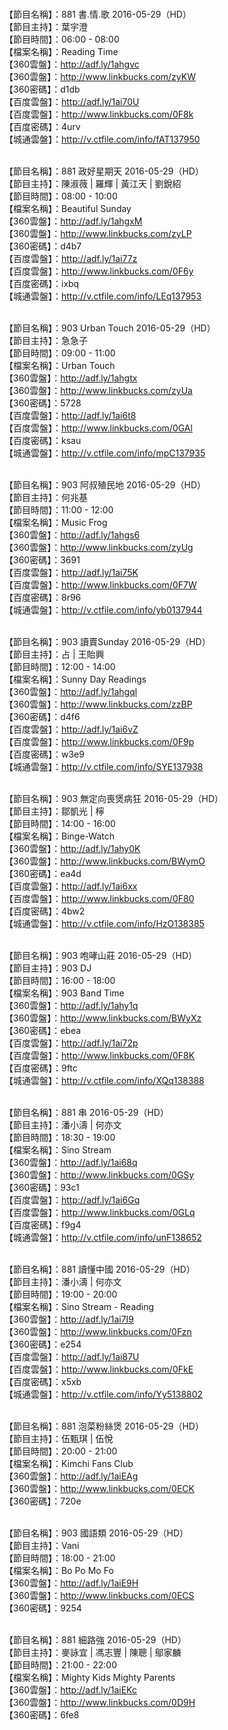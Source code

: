<br>【節目名稱】：881 書.情.歌 2016-05-29（HD）
<br>【節目主持】：葉宇澄
<br>【節目時間】：06:00 - 08:00
<br>【檔案名稱】：Reading Time
<br>【360雲盤】：http://adf.ly/1ahgvc
<br>【360雲盤】：http://www.linkbucks.com/zyKW
<br>【360密碼】：d1db
<br>【百度雲盤】：http://adf.ly/1ai70U
<br>【百度雲盤】：http://www.linkbucks.com/0F8k
<br>【百度密碼】：4urv
<br>【城通雲盤】：http://v.ctfile.com/info/fAT137950

<br>【節目名稱】：881 政好星期天 2016-05-29（HD）
<br>【節目主持】：陳淑薇 | 羅輝 | 黃江天 | 劉銳紹
<br>【節目時間】：08:00 - 10:00
<br>【檔案名稱】：Beautiful Sunday
<br>【360雲盤】：http://adf.ly/1ahgxM
<br>【360雲盤】：http://www.linkbucks.com/zyLP
<br>【360密碼】：d4b7
<br>【百度雲盤】：http://adf.ly/1ai77z
<br>【百度雲盤】：http://www.linkbucks.com/0F6y
<br>【百度密碼】：ixbq
<br>【城通雲盤】：http://v.ctfile.com/info/LEq137953

<br>【節目名稱】：903 Urban Touch 2016-05-29（HD）
<br>【節目主持】：急急子
<br>【節目時間】：09:00 - 11:00
<br>【檔案名稱】：Urban Touch
<br>【360雲盤】：http://adf.ly/1ahgtx
<br>【360雲盤】：http://www.linkbucks.com/zyUa
<br>【360密碼】：5728
<br>【百度雲盤】：http://adf.ly/1ai6t8
<br>【百度雲盤】：http://www.linkbucks.com/0GAl
<br>【百度密碼】：ksau
<br>【城通雲盤】：http://v.ctfile.com/info/mpC137935

<br>【節目名稱】：903 阿叔殖民地 2016-05-29（HD）
<br>【節目主持】：何兆基
<br>【節目時間】：11:00 - 12:00
<br>【檔案名稱】：Music Frog
<br>【360雲盤】：http://adf.ly/1ahgs6
<br>【360雲盤】：http://www.linkbucks.com/zyUg
<br>【360密碼】：3691
<br>【百度雲盤】：http://adf.ly/1ai75K
<br>【百度雲盤】：http://www.linkbucks.com/0F7W
<br>【百度密碼】：8r96
<br>【城通雲盤】：http://v.ctfile.com/info/yb0137944

<br>【節目名稱】：903 讀賣Sunday 2016-05-29（HD）
<br>【節目主持】：占 | 王貽興
<br>【節目時間】：12:00 - 14:00
<br>【檔案名稱】：Sunny Day Readings
<br>【360雲盤】：http://adf.ly/1ahgql
<br>【360雲盤】：http://www.linkbucks.com/zzBP
<br>【360密碼】：d4f6
<br>【百度雲盤】：http://adf.ly/1ai6vZ
<br>【百度雲盤】：http://www.linkbucks.com/0F9p
<br>【百度密碼】：w3e9
<br>【城通雲盤】：http://v.ctfile.com/info/SYE137938

<br>【節目名稱】：903 無定向喪煲病狂 2016-05-29（HD）
<br>【節目主持】：鄒凱光 | 檸
<br>【節目時間】：14:00 - 16:00
<br>【檔案名稱】：Binge-Watch
<br>【360雲盤】：http://adf.ly/1ahy0K
<br>【360雲盤】：http://www.linkbucks.com/BWymO
<br>【360密碼】：ea4d
<br>【百度雲盤】：http://adf.ly/1ai6xx
<br>【百度雲盤】：http://www.linkbucks.com/0F80
<br>【百度密碼】：4bw2
<br>【城通雲盤】：http://v.ctfile.com/info/HzO138385

<br>【節目名稱】：903 咆哮山莊 2016-05-29（HD）
<br>【節目主持】：903 DJ
<br>【節目時間】：16:00 - 18:00
<br>【檔案名稱】：903 Band Time
<br>【360雲盤】：http://adf.ly/1ahy1q
<br>【360雲盤】：http://www.linkbucks.com/BWyXz
<br>【360密碼】：ebea
<br>【百度雲盤】：http://adf.ly/1ai72p
<br>【百度雲盤】：http://www.linkbucks.com/0F8K
<br>【百度密碼】：9ftc
<br>【城通雲盤】：http://v.ctfile.com/info/XQq138388

<br>【節目名稱】：881 串 2016-05-29（HD）
<br>【節目主持】：潘小濤 | 何亦文
<br>【節目時間】：18:30 - 19:00
<br>【檔案名稱】：Sino Stream
<br>【360雲盤】：http://adf.ly/1ai68q
<br>【360雲盤】：http://www.linkbucks.com/0GSy
<br>【360密碼】：93c1
<br>【百度雲盤】：http://adf.ly/1ai6Gq
<br>【百度雲盤】：http://www.linkbucks.com/0GLq
<br>【百度密碼】：f9g4
<br>【城通雲盤】：http://v.ctfile.com/info/unF138652

<br>【節目名稱】：881 讀懂中國 2016-05-29（HD）
<br>【節目主持】：潘小濤 | 何亦文
<br>【節目時間】：19:00 - 20:00
<br>【檔案名稱】：Sino Stream - Reading
<br>【360雲盤】：http://adf.ly/1ai7I9
<br>【360雲盤】：http://www.linkbucks.com/0Fzn
<br>【360密碼】：e254
<br>【百度雲盤】：http://adf.ly/1ai87U
<br>【百度雲盤】：http://www.linkbucks.com/0FkE
<br>【百度密碼】：x5xb
<br>【城通雲盤】：http://v.ctfile.com/info/Yy5138802

<br>【節目名稱】：881 泡菜粉絲煲 2016-05-29（HD） 
<br>【節目主持】：伍甄琪 | 伍悅
<br>【節目時間】：20:00 - 21:00
<br>【檔案名稱】：Kimchi Fans Club
<br>【360雲盤】：http://adf.ly/1aiEAg
<br>【360雲盤】：http://www.linkbucks.com/0ECK
<br>【360密碼】：720e

<br>【節目名稱】：903 國語類 2016-05-29（HD）
<br>【節目主持】：Vani
<br>【節目時間】：18:00 - 21:00
<br>【檔案名稱】：Bo Po Mo Fo
<br>【360雲盤】：http://adf.ly/1aiE9H
<br>【360雲盤】：http://www.linkbucks.com/0ECS
<br>【360密碼】：9254

<br>【節目名稱】：881 細路強 2016-05-29（HD） 
<br>【節目主持】：麥詠宜 | 馮志豐 | 陳聰 | 鄔家麟 
<br>【節目時間】：21:00 - 22:00 
<br>【檔案名稱】：Mighty Kids Mighty Parents
<br>【360雲盤】：http://adf.ly/1aiEKc
<br>【360雲盤】：http://www.linkbucks.com/0D9H
<br>【360密碼】：6fe8
